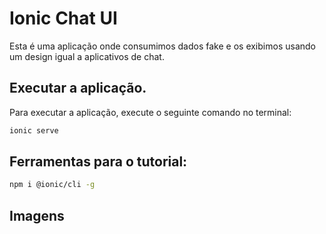 # Ionic Chat UI

Esta é uma aplicação onde consumimos dados fake e os exibimos usando um design igual a aplicativos de chat.

## Executar a aplicação.

Para executar a aplicação, execute o seguinte comando no terminal:

```sh
ionic serve
```

## Ferramentas para o tutorial:

```sh
npm i @ionic/cli -g
```

## Imagens
